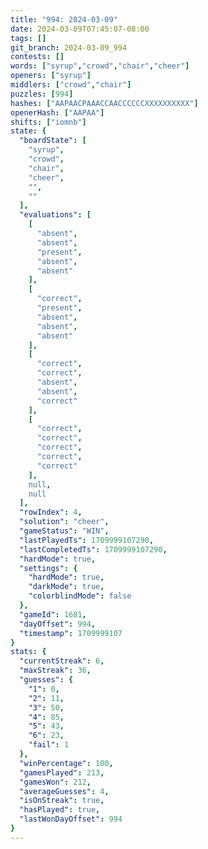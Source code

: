 ```yaml
---
title: "994: 2024-03-09"
date: 2024-03-09T07:45:07-08:00
tags: []
git_branch: 2024-03-09_994
contests: []
words: ["syrup","crowd","chair","cheer"]
openers: ["syrup"]
middlers: ["crowd","chair"]
puzzles: [994]
hashes: ["AAPAACPAAACCAACCCCCCXXXXXXXXXX"]
openerHash: ["AAPAA"]
shifts: ["iomnb"]
state: {
  "boardState": [
    "syrup",
    "crowd",
    "chair",
    "cheer",
    "",
    ""
  ],
  "evaluations": [
    [
      "absent",
      "absent",
      "present",
      "absent",
      "absent"
    ],
    [
      "correct",
      "present",
      "absent",
      "absent",
      "absent"
    ],
    [
      "correct",
      "correct",
      "absent",
      "absent",
      "correct"
    ],
    [
      "correct",
      "correct",
      "correct",
      "correct",
      "correct"
    ],
    null,
    null
  ],
  "rowIndex": 4,
  "solution": "cheer",
  "gameStatus": "WIN",
  "lastPlayedTs": 1709999107290,
  "lastCompletedTs": 1709999107290,
  "hardMode": true,
  "settings": {
    "hardMode": true,
    "darkMode": true,
    "colorblindMode": false
  },
  "gameId": 1681,
  "dayOffset": 994,
  "timestamp": 1709999107
}
stats: {
  "currentStreak": 6,
  "maxStreak": 36,
  "guesses": {
    "1": 0,
    "2": 11,
    "3": 50,
    "4": 85,
    "5": 43,
    "6": 23,
    "fail": 1
  },
  "winPercentage": 100,
  "gamesPlayed": 213,
  "gamesWon": 212,
  "averageGuesses": 4,
  "isOnStreak": true,
  "hasPlayed": true,
  "lastWonDayOffset": 994
}
---
```

<!-- more -->
